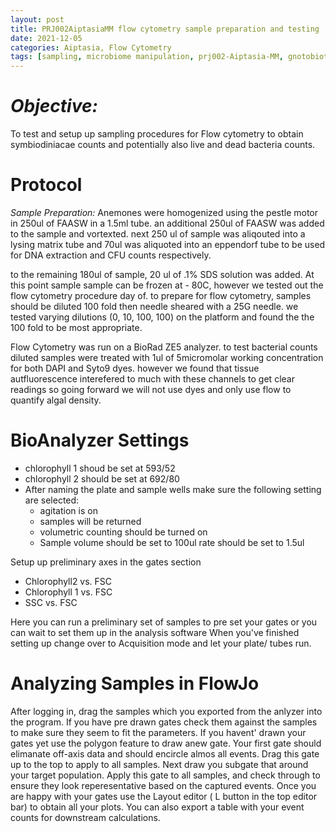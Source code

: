 ```yaml
---
layout: post
title: PRJ002AiptasiaMM flow cytometry sample preparation and testing
date: 2021-12-05
categories: Aiptasia, Flow Cytometry
tags: [sampling, microbiome manipulation, prj002-Aiptasia-MM, gnotobiotic, Flow]
---
```

# *Objective:* 
To test and setup up sampling procedures for Flow cytometry to obtain symbiodiniacae counts and potentially also live and dead bacteria counts.

# Protocol
_Sample Preparation:_
Anemones were homogenized using the pestle motor in 250ul of FAASW in a 1.5ml tube. an additional 250ul of FAASW was added to the sample and vortexted.
next 250 ul of sample was aliqouted into a lysing matrix tube and 70ul was aliquoted into an eppendorf tube to be used for DNA extraction and CFU counts respectively.

to the remaining 180ul of sample, 20 ul of .1% SDS solution was added. 
At this point sample sample can be frozen at - 80C, however we tested out the flow cytometry procedure day of.
 to prepare for flow cytometry, samples should be diluted 100 fold then needle sheared with a 25G needle. 
 we tested varying dilutions (0, 10, 100, 100) on the platform and found the the 100 fold to be most appropriate.

 Flow Cytometry was run on a BioRad ZE5 analyzer. to test bacterial counts diluted samples were treated with 1ul of  5micromolar working concentration for both DAPI and Syto9 dyes. however we found that tissue autfluorescence interefered to much with these channels to get clear readings so going forward we will not use dyes and only use flow to quantify algal density.


# BioAnalyzer Settings

- chlorophyll 1 shoud be set at 593/52
- chlorophyll 2 should be set at 692/80
- After naming the plate and sample wells  make sure the following setting are selected:
    -  agitation is on
    - samples will be returned
    - volumetric counting should be turned on
    - Sample volume should be set to 100ul
    rate should be set to 1.5ul

Setup up preliminary axes in the gates section
- Chlorophyll2 vs. FSC
- Chlorophyll 1 vs. FSC
- SSC vs. FSC

Here you can run a preliminary set of samples to pre set your gates or you can wait to set them up in the analysis software
 When you've finished setting up change over to Acquisition mode and let your plate/ tubes run.

 # Analyzing Samples in FlowJo
 After logging in, drag the samples which you exported from the anlyzer into the program.
 If you have pre drawn gates check them against the samples to make sure they seem to fit the parameters.
 If you havent' drawn your gates yet use the polygon feature to draw anew gate. Your first gate should elimanate off-axis data and should encircle almos all events.
 Drag this gate up to the top to apply to all samples.
 Next draw you subgate that around your target population.
 Apply this gate to all samples, and check through to ensure they look reperesentative based on the captured events.
 Once you are happy with your gates use the Layout editor ( L button in the top editor bar) to obtain all your plots.
 You can also export a table with your event counts for downstream calculations.